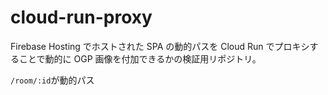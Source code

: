 # cloud-run-proxy

Firebase Hosting でホストされた SPA の動的パスを Cloud Run でプロキシすることで動的に OGP 画像を付加できるかの検証用リポジトリ。

`/room/:id`が動的パス
